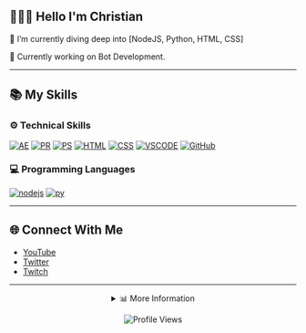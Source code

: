 ## 🙋🏻‍♂️ Hello I'm Christian

🌱 I’m currently diving deep into [NodeJS, Python, HTML, CSS]

💼 Currently working on Bot Development.

---

## 📚 My Skills

### ⚙️ Technical Skills
[![AE](https://skillicons.dev/icons?i=ae)](https://clipzy.org)
[![PR](https://skillicons.dev/icons?i=pr)](https://clipzy.org)
[![PS](https://skillicons.dev/icons?i=ps)](https://clipzy.org)
[![HTML](https://skillicons.dev/icons?i=html)](https://clipzy.org)
[![CSS](https://skillicons.dev/icons?i=css)](https://clipzy.org)
[![VSCODE](https://skillicons.dev/icons?i=vscode)](https://clipzy.org)
[![GitHub](https://skillicons.dev/icons?i=github)](https://clipzy.org)

### 💻 Programming Languages
[![nodejs](https://skillicons.dev/icons?i=nodejs)](https://clipzy.org)
[![py](https://skillicons.dev/icons?i=python)](https://clipzy.org)

---

## 🌐 Connect With Me
- [YouTube](https://youtube.com/clipzy)
- [Twitter](https://twitter.com/clpzy)
- [Twitch](https://twitch.tv/clipzy)

---

<div align="center">

<div align="center">
  <details>
    <summary>📊 More Information</summary>
    <div align="center">
      <a href="https://github.com/5hristian">
        <img src="http://github-profile-summary-cards.vercel.app/api/cards/profile-details?username=5hristian&theme=transparent" alt="Profile Summary" />
      </a>
      <a href="https://github.com/5hristian">
        <img src="https://github-readme-streak-stats.herokuapp.com/?user=5hristian&hide_border=true&card_width=338&theme=transparent" alt="Streak Stats" />
      </a>
      <a href="https://github.com/5hristian">
        <img src="http://github-profile-summary-cards.vercel.app/api/cards/stats?username=5hristian&theme=transparent" alt="GitHub Stats" />
      </a>
      <a href="https://github.com/5hristian">
        <img src="https://github-readme-stats.vercel.app/api/top-langs/?username=5hristian&hide_border=true&card_width=338&theme=transparent" alt="Top Languages" />
      </a>
    </div>
  </details>
</div>

![Profile Views](https://komarev.com/ghpvc/?username=5hristian&color=blue)

